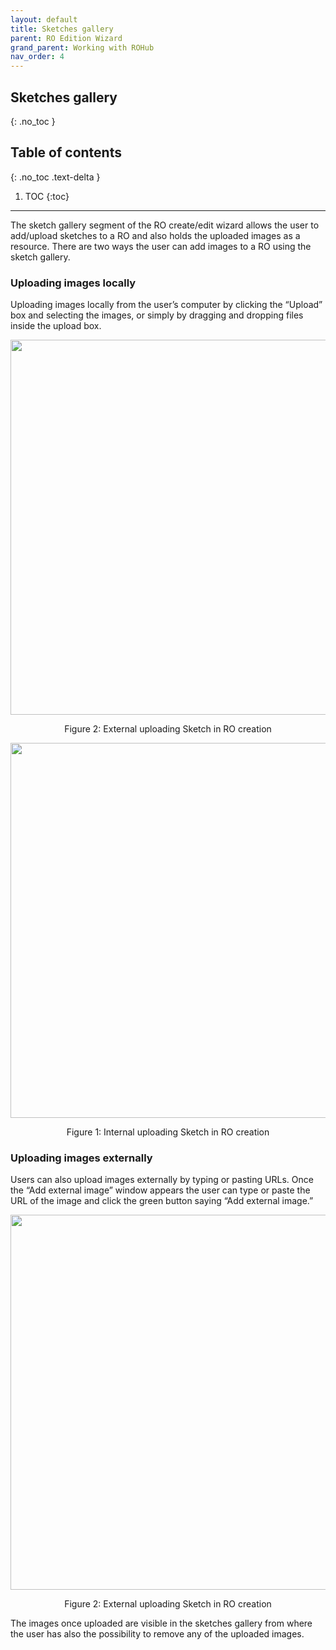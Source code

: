 ```yaml
---
layout: default
title: Sketches gallery
parent: RO Edition Wizard
grand_parent: Working with ROHub
nav_order: 4
---
```


## Sketches gallery
{: .no_toc }
## Table of contents
{: .no_toc .text-delta }

1. TOC
{:toc}
---------
The sketch gallery segment of the RO create/edit wizard  allows the user to add/upload sketches to a RO and also holds the uploaded images as a resource. There are two ways the user can add images to a RO using the sketch gallery.

### Uploading images locally
Uploading images locally from the user’s computer by clicking the “Upload” box and selecting the images, or simply by dragging and dropping files inside the upload box.

<p align="center"> <img src="https://box.psnc.pl/f/a8a091ef74/?raw=1" width="600"> </p>
<div align="center"> Figure 2: External uploading Sketch in RO creation </div>


<p align="center"> <img src=https://box.psnc.pl/f/30b4a1338b/?raw=1" width="600"> </p>
<div align="center"> Figure 1: Internal uploading Sketch in RO creation </div>

### Uploading images externally
Users can also upload images externally by typing or pasting URLs. Once the “Add external image” window appears the user can type or paste the URL of the image and click the green button saying “Add external image.”

<p align="center"> <img src="https://box.psnc.pl/f/a8a091ef74/?raw=1" width="600"> </p>
<div align="center"> Figure 2: External uploading Sketch in RO creation </div>

The images once uploaded are visible in the sketches gallery from where the user has also the possibility to remove any of the uploaded images.
